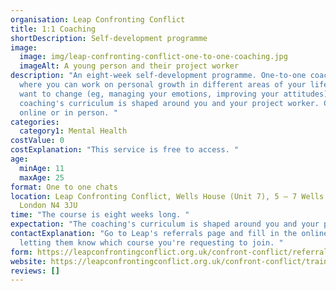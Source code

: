 ```yaml
---
organisation: Leap Confronting Conflict
title: 1:1 Coaching
shortDescription: Self-development programme
image:
  image: img/leap-confronting-conflict-one-to-one-coaching.jpg
  imageAlt: A young person and their project worker
description: "An eight-week self-development programme. One-to-one coaching
  where you can work on personal growth in different areas of your life that you
  want to change (eg, managing your emotions, improving your attitudes). The
  coaching's curriculum is shaped around you and your project worker. Can be
  online or in person. "
categories:
  category1: Mental Health
costValue: 0
costExplanation: "This service is free to access. "
age:
  minAge: 11
  maxAge: 25
format: One to one chats
location: Leap Confronting Conflict, Wells House (Unit 7), 5 – 7 Wells Terrace,
  London N4 3JU
time: "The course is eight weeks long. "
expectation: "The coaching's curriculum is shaped around you and your project worker. "
contactExplanation: "Go to Leap's referrals page and fill in the online form,
  letting them know which course you're requesting to join. "
form: https://leapconfrontingconflict.org.uk/confront-conflict/referrals-landing-page
website: https://leapconfrontingconflict.org.uk/confront-conflict/training/young-people-landing-page
reviews: []
---
```

